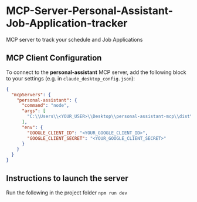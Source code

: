 # MCP-Server-Personal-Assistant-Job-Application-tracker
MCP server to track your schedule and Job Applications

## MCP Client Configuration

To connect to the **personal-assistant** MCP server, add the following block to your settings (e.g. in `claude_desktop_config.json`):

```json
{
  "mcpServers": {
    "personal-assistant": {
      "command": "node",
      "args": [
        "C:\\Users\\<YOUR_USER>\\Desktop\\personal-assistant-mcp\\dist\\server.js"
      ],
      "env": {
        "GOOGLE_CLIENT_ID": "<YOUR_GOOGLE_CLIENT_ID>",
        "GOOGLE_CLIENT_SECRET": "<YOUR_GOOGLE_CLIENT_SECRET>"
      }
    }
  }
}
```

## Instructions to launch the server

Run the following in the project folder
```npm run dev```
